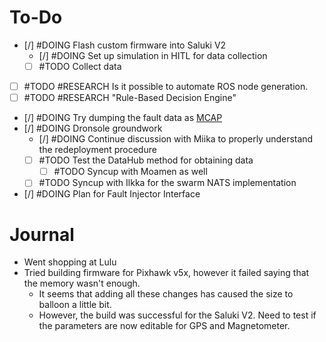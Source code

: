 # To-Do
- [/] #DOING Flash custom firmware into Saluki V2
	- [/] #DOING Set up simulation in HITL for data collection
	- [ ] #TODO Collect data
- [ ] #TODO #RESEARCH Is it possible to automate ROS node generation.
- [ ] #TODO #RESEARCH "Rule-Based Decision Engine"
- [/] #DOING  Try dumping the fault data as [MCAP](https://github.com/foxglove/mcap)
- [/] #DOING  Dronsole groundwork
	- [/] #DOING Continue discussion with Miika to properly understand the redeployment procedure
	- [ ] #TODO Test the DataHub method for obtaining data
		- [ ] #TODO Syncup with Moamen as well
	- [ ] #TODO Syncup with Ilkka for the swarm NATS implementation
- [/] #DOING Plan for Fault Injector Interface

# Journal
- Went shopping at Lulu
- Tried building firmware for Pixhawk v5x, however it failed saying that the memory wasn't enough. 
	- It seems that adding all these changes has caused the size to balloon a little bit.
	- However, the build was successful for the Saluki V2. Need to test if the parameters are now editable for GPS and Magnetometer.
